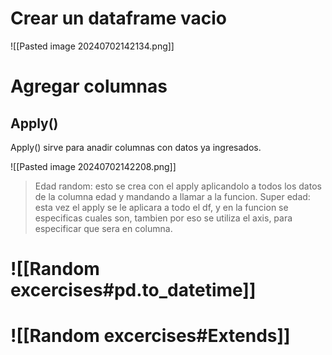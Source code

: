 # Crear un dataframe vacio

![[Pasted image 20240702142134.png]]
# Agregar columnas

## Apply()

Apply() sirve para anadir columnas con datos ya ingresados.

![[Pasted image 20240702142208.png]]
>Edad random: esto se crea con el apply aplicandolo a todos los datos de la columna edad y mandando a llamar a la funcion. Super edad: esta vez el apply se le aplicara a todo el df, y en la funcion se especificas cuales son, tambien por eso se utiliza el axis, para especificar que sera en columna.

# ![[Random excercises#pd.to_datetime]]
# ![[Random excercises#Extends]]
